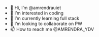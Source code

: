 - 👋 Hi, I’m @amrendrauiet
- 👀 I’m interested in coding
- 🌱 I’m currently learning full stack
- 💞️ I’m looking to collaborate on PW
- 📫 How to reach me @AMRENDRA_YDV
<!---
amrendrauiet/amrendrauiet is a ✨ special ✨ repository because its `README.md` (this file) appears on your GitHub profile.
You can click the Preview link to take a look at your changes.
--->
